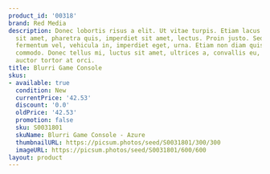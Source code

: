 ```yaml
---
product_id: '00318'
brand: Red Media
description: Donec lobortis risus a elit. Ut vitae turpis. Etiam lacus lorem, iaculis
  sit amet, pharetra quis, imperdiet sit amet, lectus. Proin justo. Sed lacus nunc,
  fermentum vel, vehicula in, imperdiet eget, urna. Etiam non diam quis arcu egestas
  commodo. Donec tellus mi, luctus sit amet, ultrices a, convallis eu, lorem. Vestibulum
  auctor tortor at orci.
title: Blurri Game Console
skus:
- available: true
  condition: New
  currentPrice: '42.53'
  discount: '0.0'
  oldPrice: '42.53'
  promotion: false
  sku: S0031801
  skuName: Blurri Game Console - Azure
  thumbnailURL: https://picsum.photos/seed/S0031801/300/300
  imageURL: https://picsum.photos/seed/S0031801/600/600
layout: product
---
```

